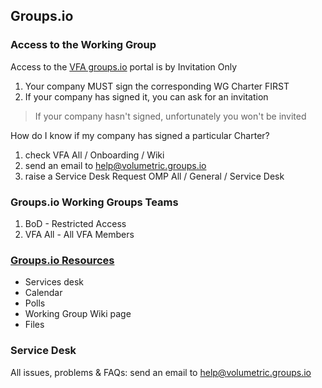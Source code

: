 
## Groups.io

### Access to the Working Group
Access to the [VFA groups.io](https://volumetric.groups.io/g/main) portal is by Invitation Only

1. Your company MUST sign the corresponding WG Charter FIRST 
1. If your company has signed it, you can ask for an invitation

> If your company hasn't signed, unfortunately you won't be invited

How do I know if my company has signed a particular Charter?
1. check VFA All / Onboarding / Wiki
1. send an email to help@volumetric.groups.io
1. raise a Service Desk Request OMP All / General / Service Desk

### Groups.io Working Groups Teams
1. BoD - Restricted Access
1. VFA All - All VFA Members

### [Groups.io Resources](groups_io_resources.md)
- Services desk
- Calendar
- Polls
- Working Group Wiki page
- Files

### Service Desk
All issues, problems & FAQs: send an email to help@volumetric.groups.io

